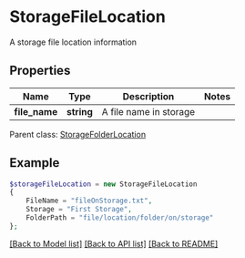 # StorageFileLocation

A storage file location information

## Properties
Name | Type | Description | Notes
---- | ---- | ----------- | -----
**file_name** | **string** | A file name in storage | 

 Parent class: [StorageFolderLocation](StorageFolderLocation.md)


## Example
```php
$storageFileLocation = new StorageFileLocation
{
    FileName = "fileOnStorage.txt",
    Storage = "First Storage",
    FolderPath = "file/location/folder/on/storage"
};
```


[[Back to Model list]](README.md#documentation-for-models) [[Back to API list]](README.md#documentation-for-api-endpoints) [[Back to README]](README.md)

